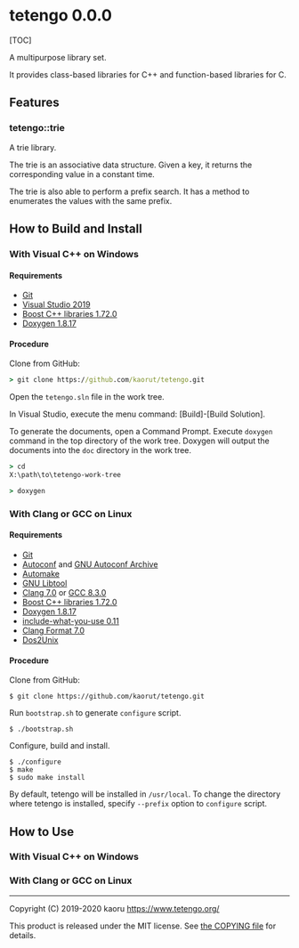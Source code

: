tetengo 0.0.0
=============

[TOC]

A multipurpose library set.

It provides class-based libraries for C++ and function-based libraries for C.

Features
--------

### tetengo::trie

A trie library.

The trie is an associative data structure.
Given a key, it returns the corresponding value in a constant time.

The trie is also able to perform a prefix search.
It has a method to enumerates the values with the same prefix.

How to Build and Install
------------------------

### With Visual C++ on Windows

#### Requirements

- [Git](https://git-scm.com/)
- [Visual Studio 2019](https://visualstudio.microsoft.com/)
- [Boost C++ libraries 1.72.0](https://www.boost.org/)
- [Doxygen 1.8.17](http://www.doxygen.nl/)

#### Procedure

Clone from GitHub:

```bat
> git clone https://github.com/kaorut/tetengo.git
```

Open the `tetengo.sln` file in the work tree.

In Visual Studio, execute the menu command: [Build]-[Build Solution].

To generate the documents, open a Command Prompt. Execute `doxygen` command in
the top directory of the work tree. Doxygen will output the documents into the
`doc` directory in the work tree.

```bat
> cd
X:\path\to\tetengo-work-tree

> doxygen
```

### With Clang or GCC on Linux

#### Requirements

- [Git](https://git-scm.com/)
- [Autoconf](https://www.gnu.org/software/autoconf/) and
  [GNU Autoconf Archive](https://www.gnu.org/software/autoconf-archive/)
- [Automake](https://www.gnu.org/software/automake/)
- [GNU Libtool](https://www.gnu.org/software/libtool/)
- [Clang 7.0](https://clang.llvm.org/) or [GCC 8.3.0](https://gcc.gnu.org/)
- [Boost C++ libraries 1.72.0](https://www.boost.org/)
- [Doxygen 1.8.17](http://www.doxygen.nl/)
- [include-what-you-use 0.11](https://include-what-you-use.org/)
- [Clang Format 7.0](https://clang.llvm.org/docs/ClangFormat.html)
- [Dos2Unix](https://waterlan.home.xs4all.nl/dos2unix.html)

#### Procedure

Clone from GitHub:

```shell-session
$ git clone https://github.com/kaorut/tetengo.git
```

Run `bootstrap.sh` to generate `configure` script.

```shell-session
$ ./bootstrap.sh
```
Configure, build and install.

```shell-session
$ ./configure
$ make
$ sudo make install
```

By default, tetengo will be installed in `/usr/local`.
To change the directory where tetengo is installed, specify `--prefix` option
to `configure` script.

How to Use
----------

### With Visual C++ on Windows

### With Clang or GCC on Linux

---

Copyright (C) 2019-2020 kaoru  https://www.tetengo.org/

This product is released under the MIT license.
See [the COPYING file](https://github.com/kaorut/tetengo/blob/master/COPYING)
for details.
